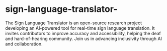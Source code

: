 # sign-language-translator-
The Sign Language Translator is an open-source research project developing an AI-powered tool for real-time sign language translation. It invites contributors to improve accuracy and accessibility, helping the deaf and hard-of-hearing community. Join us in advancing inclusivity through AI and collaboration.
